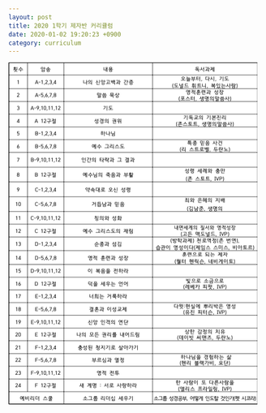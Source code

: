 ```yaml
---
layout: post
title: 2020 1학기 제자반 커리큘럼
date: 2020-01-02 19:20:23 +0900
category: curriculum
---
```

![2020년도 1학기 제자반 커리큘럼](/public/img/201H.png)
